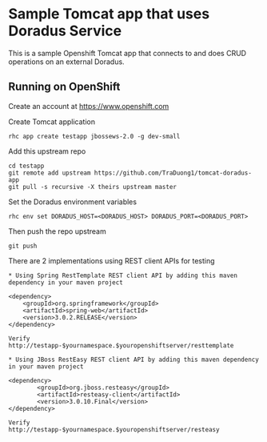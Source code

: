 Sample Tomcat app that uses Doradus Service
===========================================

This is a sample Openshift Tomcat app that connects to and does CRUD operations on an external Doradus. 

Running on OpenShift
----------------------------

Create an account at https://www.openshift.com

Create Tomcat application 

    rhc app create testapp jbossews-2.0 -g dev-small

Add this upstream repo

    cd testapp
    git remote add upstream https://github.com/TraDuong1/tomcat-doradus-app
    git pull -s recursive -X theirs upstream master

Set the Doradus environment variables
   
    rhc env set DORADUS_HOST=<DORADUS_HOST> DORADUS_PORT=<DORADUS_PORT>

Then push the repo upstream

    git push

There are 2 implementations using REST client APIs for testing

    * Using Spring RestTemplate REST client API by adding this maven dependency in your maven project
	
	<dependency>
		<groupId>org.springframework</groupId>
		<artifactId>spring-web</artifactId>
		<version>3.0.2.RELEASE</version>
	</dependency>
	
    Verify
    http://testapp-$yournamespace.$youropenshiftserver/resttemplate

    * Using JBoss RestEasy REST client API by adding this maven dependency in your maven project

	<dependency>
	    	<groupId>org.jboss.resteasy</groupId>
	    	<artifactId>resteasy-client</artifactId>
	    	<version>3.0.10.Final</version>
	</dependency>

    Verify
    http://testapp-$yournamespace.$youropenshiftserver/resteasy

